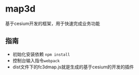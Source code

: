 # map3d
基于cesium开发的框架，用于快速完成业务功能

## 指南
- 初始化安装依赖 `npm install`
- 控制台输入指令`webpack`
- dist文件下的fc3dmap.js就是生成的基于cesium的开发的插件
